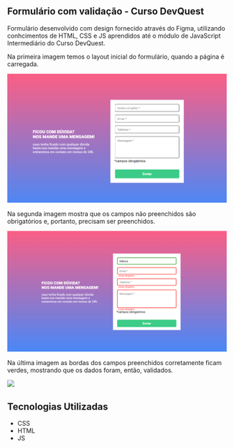 ## Formulário com validação - Curso DevQuest

Formulário desenvolvido com design fornecido através do Figma, utilizando conhcimentos de HTML, CSS e JS aprendidos até o módulo de JavaScript Intermediário do Curso DevQuest.

Na primeira imagem temos o layout inicial do formulário, quando a página é carregada.

<img src="./src/layout inicial.PNG">

Na segunda imagem mostra que os campos não preenchidos são obrigatórios e, portanto, precisam ser preenchidos.

<img src="./src/formulário não validado.PNG">

Na última imagem as bordas dos campos preenchidos corretamente ficam verdes, mostrando que os dados foram, então, validados.

<img src="./src/formulário validado.PNG">

## Tecnologias Utilizadas

- CSS
- HTML
- JS